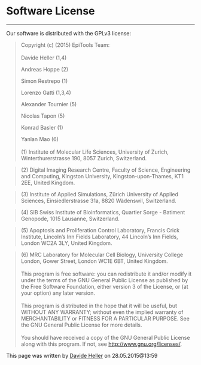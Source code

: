# Software License
---------------------------------------

Our software is distributed with the GPLv3 license:


>Copyright (c) (2015) EpiTools Team:
><br><br>
> Davide Heller (1,4)
> 
> Andreas Hoppe (2)
> 
> Simon Restrepo (1)
> 
> Lorenzo Gatti (1,3,4)
> 
> Alexander Tournier (5)
> 
> Nicolas Tapon (5)
> 
> Konrad Basler (1)
> 
> Yanlan Mao (6)
> <br><br>
>(1) Institute of Molecular Life Sciences, University of Zurich, Winterthurerstrasse 190, 8057 Zurich, Switzerland.

>(2) Digital Imaging Research Centre, Faculty of Science, Engineering and Computing, Kingston University, Kingston-upon-Thames, KT1 2EE, United Kingdom.

>(3) Institute of Applied Simulations, Zürich University of Applied Sciences, Einsiedlerstrasse 31a, 8820 Wädenswil, Switzerland.

>(4) SIB Swiss Institute of Bioinformatics, Quartier Sorge - Batiment Genopode, 1015 Lausanne, Switzerland.

>(5) Apoptosis and Proliferation Control Laboratory, Francis Crick Institute, Lincoln’s Inn Fields Laboratory, 44 Lincoln’s Inn Fields, London WC2A 3LY, United Kingdom.

>(6) MRC Laboratory for Molecular Cell Biology, University College London, Gower Street, London WC1E 6BT, United Kingdom.
<br><br>
>This program is free software: you can redistribute it and/or modify
>it under the terms of the GNU General Public License as published by
>the Free Software Foundation, either version 3 of the License, or
>(at your option) any later version.
<br><br>
>This program is distributed in the hope that it will be useful,
>but WITHOUT ANY WARRANTY; without even the implied warranty of
>MERCHANTABILITY or FITNESS FOR A PARTICULAR PURPOSE.  See the
>GNU General Public License for more details.
<br><br>
>You should have received a copy of the GNU General Public License
>along with this program.  If not, see <http://www.gnu.org/licenses/>.


This page was written by [Davide Heller](mailto:davide.heller@imls.uzh.ch) on 28.05.2015@13:59


<script type="text/javascript" src="http://imls-bg-jira.uzh.ch:8080/s/dec35b3786a7548dc4b26192f22b864e-T/en_USbjk9py/64014/4/1.4.24/_/download/batch/com.atlassian.jira.collector.plugin.jira-issue-collector-plugin:issuecollector/com.atlassian.jira.collector.plugin.jira-issue-collector-plugin:issuecollector.js?locale=en-US&collectorId=dab092eb"></script>

<script>
  (function(i,s,o,g,r,a,m){i['GoogleAnalyticsObject']=r;i[r]=i[r]||function(){
  (i[r].q=i[r].q||[]).push(arguments)},i[r].l=1*new Date();a=s.createElement(o),
  m=s.getElementsByTagName(o)[0];a.async=1;a.src=g;m.parentNode.insertBefore(a,m)
  })(window,document,'script','//www.google-analytics.com/analytics.js','ga');

  ga('create', 'UA-55332946-1', 'auto');
  ga('send', 'pageview');

</script>